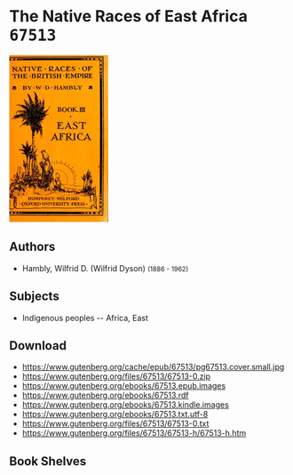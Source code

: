 # The Native Races of East Africa <kbd>67513</kbd>

![](./cover.medium.jpg "")

## Authors


 - Hambly, Wilfrid D. (Wilfrid Dyson) <small>(1886 - 1962)</small>

## Subjects


 - Indigenous peoples -- Africa, East

## Download


 - https://www.gutenberg.org/cache/epub/67513/pg67513.cover.small.jpg
 - https://www.gutenberg.org/files/67513/67513-0.zip
 - https://www.gutenberg.org/ebooks/67513.epub.images
 - https://www.gutenberg.org/ebooks/67513.rdf
 - https://www.gutenberg.org/ebooks/67513.kindle.images
 - https://www.gutenberg.org/ebooks/67513.txt.utf-8
 - https://www.gutenberg.org/files/67513/67513-0.txt
 - https://www.gutenberg.org/files/67513/67513-h/67513-h.htm

## Book Shelves


